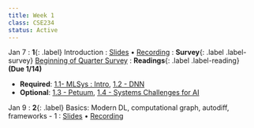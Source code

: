 ```yaml
---
title: Week 1
class: CSE234
status: Active
---
```


Jan 7
: **1**{: .label} Introduction
  : [Slides](assets/slides/) &#8226; [Recording]()
: **Survey**{: .label .label-survey} [Beginning of Quarter Survey](https://forms.gle/4fuE1HUFbd13NKbp7)
: **Readings**{: .label .label-reading} **(Due 1/14)**
  * **Required**: [1.1- MLSys : Intro](https://mlsysbook.ai/contents/core/introduction/introduction.html), [1.2 - DNN](https://mlsysbook.ai/contents/core/dnn_architectures/dnn_architectures.html#sec-deep-learning-primer-resource)
  * **Optional**: [1.3 - Petuum](https://arxiv.org/abs/1312.7651), [1.4 - Systems Challenges for AI](https://www2.eecs.berkeley.edu/Pubs/TechRpts/2017/EECS-2017-159.pdf)



Jan 9
: **2**{: .label} Basics: Modern DL, computational graph, autodiff, frameworks - 1
  : [Slides](assets/slides/) &#8226; [Recording]()
<!-- : **Readings**{: .label .label-reading} -->
